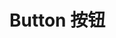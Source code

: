 <script setup>
import demo1 from './index.vue'
</script>

# Button 按钮

<preview comp-name="checkbox" demo-name="index">
  <demo1/>
</preview>
